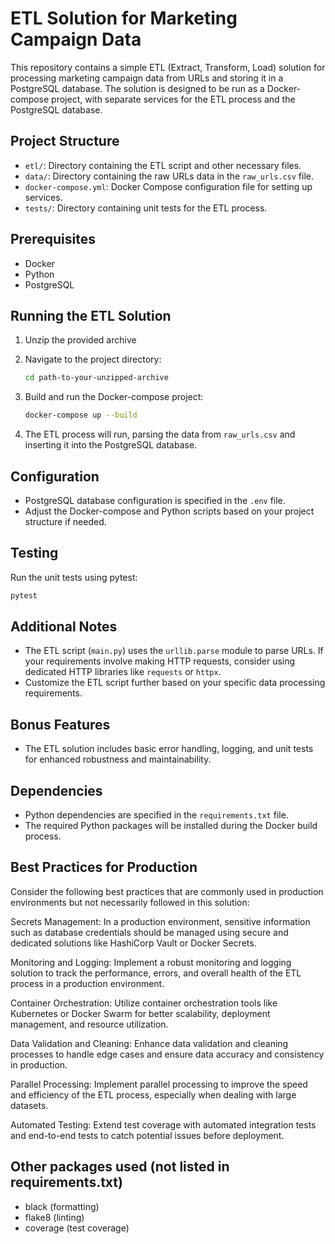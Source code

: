 # ETL Solution for Marketing Campaign Data

This repository contains a simple ETL (Extract, Transform, Load) solution for processing marketing campaign data from URLs and storing it in a PostgreSQL database. The solution is designed to be run as a Docker-compose project, with separate services for the ETL process and the PostgreSQL database.

## Project Structure

- `etl/`: Directory containing the ETL script and other necessary files.
- `data/`: Directory containing the raw URLs data in the `raw_urls.csv` file.
- `docker-compose.yml`: Docker Compose configuration file for setting up services.
- `tests/`: Directory containing unit tests for the ETL process.

## Prerequisites

- Docker
- Python
- PostgreSQL

## Running the ETL Solution

1. Unzip the provided archive
2. Navigate to the project directory:

    ```bash
    cd path-to-your-unzipped-archive
    ```

3. Build and run the Docker-compose project:

    ```bash
    docker-compose up --build
    ```

4. The ETL process will run, parsing the data from `raw_urls.csv` and inserting it into the PostgreSQL database.

## Configuration

- PostgreSQL database configuration is specified in the `.env` file.
- Adjust the Docker-compose and Python scripts based on your project structure if needed.

## Testing

Run the unit tests using pytest:

   ```bash
   pytest
   ```

## Additional Notes

- The ETL script (`main.py`) uses the `urllib.parse` module to parse URLs. If your requirements involve making HTTP requests, consider using dedicated HTTP libraries like `requests` or `httpx`.
- Customize the ETL script further based on your specific data processing requirements.

## Bonus Features

- The ETL solution includes basic error handling, logging, and unit tests for enhanced robustness and maintainability.

## Dependencies

- Python dependencies are specified in the `requirements.txt` file.
- The required Python packages will be installed during the Docker build process.

## Best Practices for Production

Consider the following best practices that are commonly used in production environments but not necessarily followed in this solution:

Secrets Management: In a production environment, sensitive information such as database credentials should be managed using secure and dedicated solutions like HashiCorp Vault or Docker Secrets.

Monitoring and Logging: Implement a robust monitoring and logging solution to track the performance, errors, and overall health of the ETL process in a production environment.

Container Orchestration: Utilize container orchestration tools like Kubernetes or Docker Swarm for better scalability, deployment management, and resource utilization.

Data Validation and Cleaning: Enhance data validation and cleaning processes to handle edge cases and ensure data accuracy and consistency in production.

Parallel Processing: Implement parallel processing to improve the speed and efficiency of the ETL process, especially when dealing with large datasets.

Automated Testing: Extend test coverage with automated integration tests and end-to-end tests to catch potential issues before deployment.

## Other packages used (not listed in requirements.txt)

- black (formatting)
- flake8 (linting)
- coverage (test coverage)